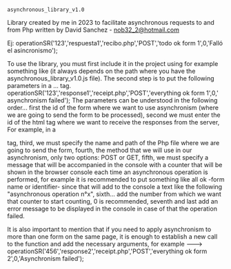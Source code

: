                                                    asynchronous_library_v1.0
Library created by me in 2023 to facilitate asynchronous requests to and from Php written by David Sanchez - nob32_2@hotmail.com


Ej:  operationSR('123','respuesta1','recibo.php','POST','todo ok form 1',0,'Falló el asincronismo');

To use the library, you must first include it in the project using for example something like <script src="asinchronous_library_v1.0.js"></script> (it always depends on the path where you have the asynchronous_library_v1.0.js file).
The second step is to put the following parameters in a <script></script>... tag.
operationSR('123','response1','receipt.php','POST','everything ok form 1',0,' asynchronism failed');
The parameters can be understood in the following order... first the id of the form where we want to use asynchronism (where we are going to send the form to be processed), second we must enter the id of the html tag where we want to receive the responses from the server, For example, in a <p></p> tag, third, we must specify the name and path of the Php file where we are going to send the form, fourth, the method that we will use in our asynchronism, only two options: POST or GET, fifth, we must specify a message that will be accompanied in the console with a counter that will be shown in the browser console each time an asynchronous operation is performed, for example it is recommended to put something like all ok -form name or identifier- since that will add to the console a text like the following "asynchronous operation n°x", sixth... add the number from which we want that counter to start counting, 0 is recommended, seventh and last add an error message to be displayed in the console in case of that the operation failed.

It is also important to mention that if you need to apply asynchronism to more than one form on the same page, it is enough to establish a new call to the function and add the necessary arguments, for example ---> operationSR('456','response2','receipt.php','POST','everything ok form 2',0,'Asynchronism failed');
